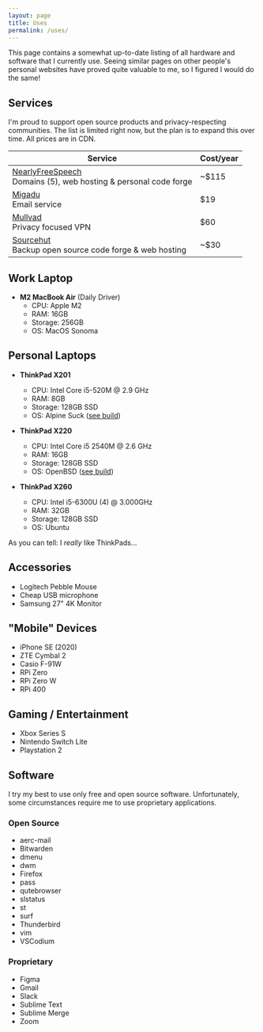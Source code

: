 ```yaml
---
layout: page
title: Uses
permalink: /uses/
---
```


This page contains a somewhat up-to-date listing of all hardware and software that I currently use. Seeing similar pages on other people's personal websites have proved quite valuable to me, so I figured I would do the same!

## Services

I'm proud to support open source products and privacy-respecting communities. The list is limited right now, but the plan is to expand this over time. All prices are in CDN.

|Service|Cost/year|
|-------|--------------|
|[NearlyFreeSpeech](https://nearlyfreespeech.net)<br>Domains (5), web hosting & personal code forge|~$115|
|[Migadu](https://migadu.com)<br>Email service|$19|
|[Mullvad](https://mullvad.net)<br>Privacy focused VPN|$60|
|[Sourcehut](https://sourcehut.org)<br>Backup open source code forge & web hosting|~$30|

## Work Laptop


- **M2 MacBook Air** (Daily Driver)
  - CPU: Apple M2
  - RAM: 16GB
  - Storage: 256GB
  - OS: MacOS Sonoma

## Personal Laptops

- **ThinkPad X201**
  - CPU: Intel Core i5-520M @ 2.9 GHz
  - RAM: 8GB
  - Storage: 128GB SSD
  - OS: Alpine Suck ([see build](https://git.btxx.org/alpine-suck/about/))

- **ThinkPad X220**
  - CPU: Intel Core i5 2540M @ 2.6 GHz
  - RAM: 16GB
  - Storage: 128GB SSD
  - OS: OpenBSD ([see build](https://git.btxx.org/open-suck/about/))

- **ThinkPad X260**
  - CPU: Intel i5-6300U (4) @ 3.000GHz 
  - RAM: 32GB
  - Storage: 128GB SSD
  - OS: Ubuntu

As you can tell: I *really* like ThinkPads...

## Accessories

- Logitech Pebble Mouse
- Cheap USB microphone
- Samsung 27" 4K Monitor

## "Mobile" Devices

- iPhone SE (2020)
- ZTE Cymbal 2
- Casio F-91W
- RPi Zero
- RPi Zero W
- RPi 400

## Gaming / Entertainment

- Xbox Series S
- Nintendo Switch Lite
- Playstation 2

## Software

I try my best to use only free and open source software. Unfortunately, some circumstances require me to use proprietary applications.

### Open Source

- aerc-mail
- Bitwarden
- dmenu
- dwm
- Firefox
- pass
- qutebrowser
- slstatus
- st
- surf
- Thunderbird
- vim
- VSCodium

### Proprietary

- Figma
- Gmail
- Slack
- Sublime Text
- Sublime Merge
- Zoom

